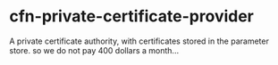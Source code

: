 # cfn-private-certificate-provider
A private certificate authority, with certificates stored in the parameter store. so we do not pay 400 dollars a month...
